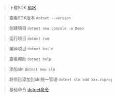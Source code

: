 > 下载SDK [SDK]("https://dotnet.microsoft.com/download")

> 查看SDK版本 `dotnet --version`

> 创建项目 `dotnet new console -o Demo`

> 运行项目 `dotnet run`

>编译项目 `dotnet build`

>查看帮助 `dotnet help`

>添加sln `dotnet new sln`

>将项目添加到sln统一管理 `dotnet sln add xxx.csproj`

>基础命令  [dotnet命令]("https://docs.microsoft.com/zh-cn/dotnet/core/tools/dotnet?tabs=netcore21")
